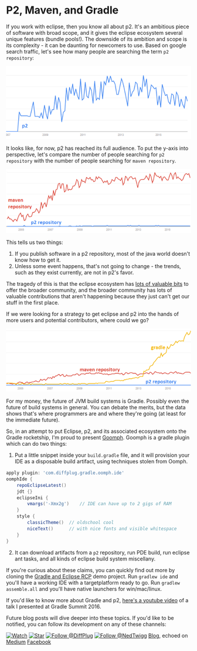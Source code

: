 # P2, Maven, and Gradle

If you work with eclipse, then you know all about p2.  It's an ambitious piece of software with broad scope, and it gives the eclipse ecosystem several unique features (bundle pools!).  The downside of its ambition and scope is its complexity - it can be daunting for newcomers to use.  Based on google search traffic, let's see how many people are searching the term `p2 repository`:

!["p2 repository"](p2.png)

It looks like, for now, p2 has reached its full audience.  To put the y-axis into perspective, let's compare the number of people searching for `p2 repository` with the number of people searching for `maven repository`.

!["p2 repository" vs "maven repository"](p2_maven.png)

This tells us two things:

1. If you publish software in a p2 repository, most of the java world doesn't know how to get it.
2. Unless some event happens, that's not going to change - the trends, such as they exist currently, are not in p2's favor.

The tragedy of this is that the eclipse ecosystem has [lots of valuable bits](https://github.com/diffplug/spotless) to offer the broader community, and the broader community has lots of valuable contributions that aren't happening because they just can't get our stuff in the first place.

If we were looking for a strategy to get eclipse and p2 into the hands of more users and potential contributors, where could we go?

!["p2 repository" vs "maven repository" vs "gradle"](p2_maven_gradle.png)

For my money, the future of JVM build systems is Gradle.  Possibly even the future of build systems in general.  You can debate the merits, but the data shows that's where programmers are and where they're going (at least for the immediate future).

So, in an attempt to put Eclipse, p2, and its associated ecosystem onto the Gradle rocketship, I'm proud to present [Goomph](https://github.com/diffplug/goomph).  Goomph is a gradle plugin which can do two things:

1) Put a little snippet inside your `build.gradle` file, and it will provision your IDE as a disposable build artifact, using techniques stolen from Oomph.

```groovy
apply plugin: 'com.diffplug.gradle.oomph.ide'
oomphIde {
	repoEclipseLatest()
	jdt {}
	eclipseIni {
		vmargs('-Xmx2g')    // IDE can have up to 2 gigs of RAM
	}
	style {
		classicTheme()  // oldschool cool
		niceText()      // with nice fonts and visible whitespace
	}
}
```

2) It can download artifacts from a `p2` repository, run PDE build, run eclipse ant tasks, and all kinds of eclipse build system miscellany.

If you're curious about these claims, you can quickly find out more by cloning the [Gradle and Eclipse RCP](https://github.com/diffplug/gradle_and_eclipse_rcp) demo project.  Run `gradlew ide` and you'll have a working IDE with a targetplatform ready to go.  Run `gradlew assemble.all` and you'll have native launchers for win/mac/linux.

If you'd like to know more about Gradle and p2, [here's a youtube video](https://www.youtube.com/watch?v=PIC6YeRkRlo&feature=youtu.be) of a talk I presented at Gradle Summit 2016.

Future blog posts will dive deeper into these topics.  If you'd like to be notified, you can follow its development on any of these channels:

<!---freshmark follow
output = follow;
-->
[![Watch](https://img.shields.io/github/watchers/diffplug/blog.svg?style=social&label=Watch)](https://github.com/diffplug/blog/subscription)
[![Star](https://img.shields.io/github/stars/diffplug/blog.svg?style=social&label=Star)](https://github.com/diffplug/blog/stargazers)
[![Follow @DiffPlug](https://img.shields.io/twitter/follow/DiffPlug.svg?style=social&label=Follow)](https://twitter.com/DiffPlug)
[![Follow @NedTwigg](https://img.shields.io/twitter/follow/NedTwigg.svg?style=social&label=Follow)](https://twitter.com/NedTwigg)
[Blog](http://discuss.diffplug.com/c/blog), echoed on [Medium](https://medium.com/diffplug)
[Facebook](https://www.facebook.com/DiffPlug)

<!---freshmark /follow -->
